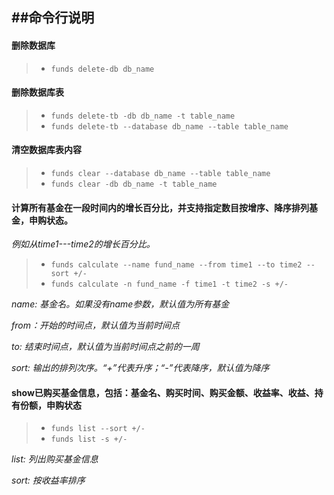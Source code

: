 ##命令行说明
----
#### 删除数据库
>- ```funds delete-db db_name```

#### 删除数据库表
>- ```funds delete-tb -db db_name -t table_name```
>- ```funds delete-tb --database db_name --table table_name```

#### 清空数据库表内容
>- ```funds clear --database db_name --table table_name```
>- ```funds clear -db db_name -t table_name```

#### 计算所有基金在一段时间内的增长百分比，并支持指定数目按增序、降序排列基金，申购状态。
*例如从time1---time2的增长百分比。*
>- ```funds calculate --name fund_name --from time1 --to time2 --sort +/-```
>- ```funds calculate -n fund_name -f time1 -t time2 -s +/-```

*name: 基金名。如果没有name参数，默认值为所有基金*

*from：开始的时间点，默认值为当前时间点*

*to: 结束时间点，默认值为当前时间点之前的一周*

*sort: 输出的排列次序。“+”代表升序；“-”代表降序，默认值为降序*


#### show已购买基金信息，包括：基金名、购买时间、购买金额、收益率、收益、持有份额，申购状态
>- ```funds list --sort +/-```
>- ```funds list -s +/-```

*list: 列出购买基金信息*

*sort: 按收益率排序*


